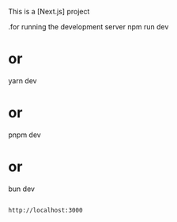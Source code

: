 This is a [Next.js] project




.for running the development server
npm run dev
# or
yarn dev
# or
pnpm dev
# or
bun dev
```

http://localhost:3000




